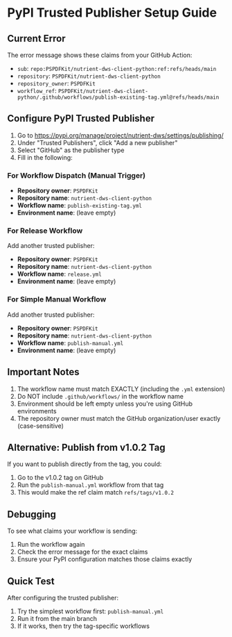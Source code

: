 # PyPI Trusted Publisher Setup Guide

## Current Error
The error message shows these claims from your GitHub Action:
- `sub`: `repo:PSPDFKit/nutrient-dws-client-python:ref:refs/heads/main`
- `repository`: `PSPDFKit/nutrient-dws-client-python`
- `repository_owner`: `PSPDFKit`
- `workflow_ref`: `PSPDFKit/nutrient-dws-client-python/.github/workflows/publish-existing-tag.yml@refs/heads/main`

## Configure PyPI Trusted Publisher

1. Go to https://pypi.org/manage/project/nutrient-dws/settings/publishing/
2. Under "Trusted Publishers", click "Add a new publisher"
3. Select "GitHub" as the publisher type
4. Fill in the following:

### For Workflow Dispatch (Manual Trigger)
- **Repository owner**: `PSPDFKit`
- **Repository name**: `nutrient-dws-client-python`
- **Workflow name**: `publish-existing-tag.yml`
- **Environment name**: (leave empty)

### For Release Workflow
Add another trusted publisher:
- **Repository owner**: `PSPDFKit`
- **Repository name**: `nutrient-dws-client-python`
- **Workflow name**: `release.yml`
- **Environment name**: (leave empty)

### For Simple Manual Workflow
Add another trusted publisher:
- **Repository owner**: `PSPDFKit`
- **Repository name**: `nutrient-dws-client-python`
- **Workflow name**: `publish-manual.yml`
- **Environment name**: (leave empty)

## Important Notes

1. The workflow name must match EXACTLY (including the `.yml` extension)
2. Do NOT include `.github/workflows/` in the workflow name
3. Environment should be left empty unless you're using GitHub environments
4. The repository owner must match the GitHub organization/user exactly (case-sensitive)

## Alternative: Publish from v1.0.2 Tag

If you want to publish directly from the tag, you could:
1. Go to the v1.0.2 tag on GitHub
2. Run the `publish-manual.yml` workflow from that tag
3. This would make the ref claim match `refs/tags/v1.0.2`

## Debugging

To see what claims your workflow is sending:
1. Run the workflow again
2. Check the error message for the exact claims
3. Ensure your PyPI configuration matches those claims exactly

## Quick Test

After configuring the trusted publisher:
1. Try the simplest workflow first: `publish-manual.yml`
2. Run it from the main branch
3. If it works, then try the tag-specific workflows